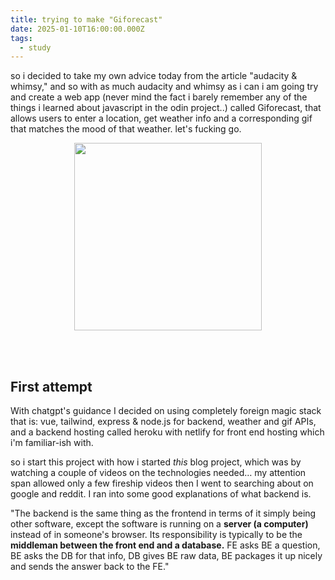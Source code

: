 ```yaml
---
title: trying to make "Giforecast"
date: 2025-01-10T16:00:00.000Z
tags:
  - study
---
```

so i decided to take my own advice today from the article "audacity & whimsy," and so with as much audacity and whimsy as i can i am going try and create a web app (never mind the fact i barely remember any of the things i learned about javascript in the odin project..) called Giforecast, that allows users to enter a location, get weather info and a corresponding gif that matches the mood of that weather. let's fucking go.

<img src="https://i.pinimg.com/originals/0f/8a/7a/0f8a7a27e86d481b254a18a894dbe88e.gif" style="width:300px; display:block; margin:10px auto;">

<br><Br> 

<h2>First attempt</h2>
With chatgpt's guidance I decided on using completely foreign magic stack that is: vue, tailwind, express & node.js for backend, weather and gif APIs, and a backend hosting called heroku with netlify for front end hosting which i'm familiar-ish with.

so i start this project with how i started <i>this</i> blog project, which was by watching a couple of videos on the technologies needed… my attention span allowed only a few fireship videos then I went to searching about on google and reddit. I ran into some good explanations of what backend is.

"The backend is the same thing as the frontend in terms of it simply being other software, except the software is running on a **server (a computer)** instead of in someone's browser. Its responsibility is typically to be the **middleman between the front end and a database.** FE asks BE a question, BE asks the DB for that info, DB gives BE raw data, BE packages it up nicely and sends the answer back to the FE."
